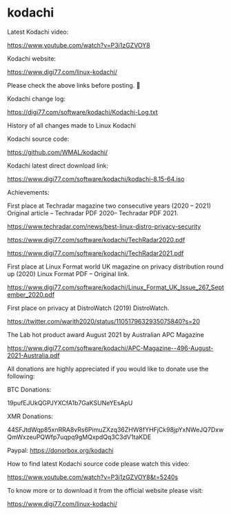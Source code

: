 # kodachi

Latest Kodachi video:

https://www.youtube.com/watch?v=P3i1zGZVOY8

Kodachi website: 

https://www.digi77.com/linux-kodachi/ 

Please check the above links before posting. 🤖 

Kodachi change log: 

https://digi77.com/software/kodachi/Kodachi-Log.txt

History of all changes made to Linux Kodachi

Kodachi source code:

https://github.com/WMAL/kodachi/

Kodachi latest direct download link:

https://www.digi77.com/software/kodachi/kodachi-8.15-64.iso


Achievements:

First place at Techradar magazine two consecutive years (2020 – 2021) Original article – Techradar PDF 2020– Techradar PDF 2021.

https://www.techradar.com/news/best-linux-distro-privacy-security

https://www.digi77.com/software/kodachi/TechRadar2020.pdf

https://www.digi77.com/software/kodachi/TechRadar2021.pdf

First place at Linux Format world UK magazine on privacy distribution round up (2020) Linux Format PDF – Original link.

https://www.digi77.com/software/kodachi/Linux_Format_UK_Issue_267_September_2020.pdf

First place on privacy at DistroWatch (2019) DistroWatch.

https://twitter.com/warith2020/status/1105179632935075840?s=20

The Lab hot product award August 2021 by Australian APC Magazine

https://www.digi77.com/software/kodachi/APC-Magazine--496-August-2021-Australia.pdf

All donations are highly appreciated if you would like to donate use the following:

BTC Donations: 

19pufEJUkQGPJYXCfA1b7GaKSUNeYEsApU

XMR Donations:

44SFJtdWqp85xnRRA8vRs6PimuZXzq36ZHW8fYHFjCk98jpYxNWeJQ7DxwQmWxzeuPQWfp7uqpq9gMQxpdQq3C3dV1taKDE

Paypal:
https://donorbox.org/kodachi

How to find latest Kodachi source code please watch this video:

https://www.youtube.com/watch?v=P3i1zGZVOY8&t=5240s


To know more or to download it from the official website please visit:

https://www.digi77.com/linux-kodachi/


 
